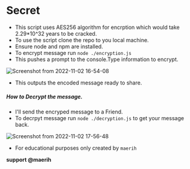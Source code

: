 # Secret

- This script uses AES256 algorithm for encrption which would take 2.29*10^32 years to be cracked.
- To use the script clone the repo to you local machine.
- Ensure node and npm are installed.
- To encrypt message run `node ./encryption.js`
- This pushes a prompt to the console.Type information to encrypt.


![Screenshot from 2022-11-02 16-54-08](https://user-images.githubusercontent.com/106890328/199520553-a66f5355-e9fd-4681-8b2e-576453a23081.png)

- This outputs the encoded message ready to share.

##### How to Decrypt the message.

- I'll send the encryped message to a Friend.
- To decrpyt message run `node ./decryption.js` to get your message back.



![Screenshot from 2022-11-02 17-56-48](https://user-images.githubusercontent.com/106890328/199524078-ba4c2881-3542-4dcf-97a3-a7f9a971699b.png)

- For educational purposes only created by `maerih`

**support @maerih**




